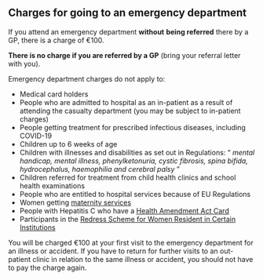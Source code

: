 ##  Charges for going to an emergency department

If you attend an emergency department **without** **being referred** there by
a GP, there is a charge of €100.

**There is no charge if you are referred by a GP** (bring your referral letter
with you).

Emergency department charges do not apply to:

  * Medical card holders 
  * People who are admitted to hospital as an in-patient as a result of attending the casualty department (you may be subject to in-patient charges) 
  * People getting treatment for prescribed infectious diseases, including COVID-19 
  * Children up to 6 weeks of age 
  * Children with illnesses and disabilities as set out in Regulations: “ _mental handicap, mental illness, phenylketonuria, cystic fibrosis, spina bifida, hydrocephalus, haemophilia and cerebral palsy_ ” 
  * Children referred for treatment from child health clinics and school health examinations 
  * People who are entitled to hospital services because of EU Regulations 
  * Women getting [ maternity services ](/en/health/health-services/reproductive_health/maternity-and-infant-welfare-services/)
  * People with Hepatitis C who have a [ Health Amendment Act Card ](/en/health/health-services/blood-and-organ-donation/hepatitis-c-and-health-amendment-act-cards/)
  * Participants in the [ Redress Scheme for Women Resident in Certain Institutions ](https://www2.hse.ie/services/medical-cards/redress-for-women-resident-in-certain-institutions.html)

You will be charged €100 at your first visit to the emergency department for
an illness or accident. If you have to return for further visits to an out-
patient clinic in relation to the same illness or accident, you should not
have to pay the charge again.
